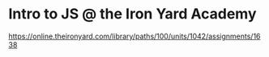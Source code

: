 # Intro to JS @ the Iron Yard Academy

https://online.theironyard.com/library/paths/100/units/1042/assignments/1638
